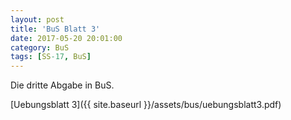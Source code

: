 ```yaml
---
layout: post
title: 'BuS Blatt 3'
date: 2017-05-20 20:01:00
category: BuS
tags: [SS-17, BuS]
---
```


Die dritte Abgabe in BuS.

[Uebungsblatt 3]({{ site.baseurl }}/assets/bus/uebungsblatt3.pdf)
